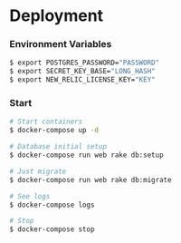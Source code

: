 # Deployment

### Environment Variables

```sh
$ export POSTGRES_PASSWORD="PASSWORD"
$ export SECRET_KEY_BASE="LONG_HASH"
$ export NEW_RELIC_LICENSE_KEY="KEY"
```

### Start

```sh
# Start containers
$ docker-compose up -d

# Database initial setup
$ docker-compose run web rake db:setup

# Just migrate
$ docker-compose run web rake db:migrate

# See logs
$ docker-compose logs

# Stop
$ docker-compose stop
```
